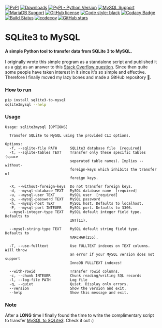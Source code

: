 [![PyPI](https://img.shields.io/pypi/v/sqlite3-to-mysql)](https://pypi.org/project/sqlite3-to-mysql/)
[![Downloads](https://pepy.tech/badge/sqlite3-to-mysql)](https://pepy.tech/project/sqlite3-to-mysql)
[![PyPI - Python Version](https://img.shields.io/pypi/pyversions/sqlite3-to-mysql)](https://pypi.org/project/sqlite3-to-mysql/)
[![MySQL Support](https://img.shields.io/static/v1?label=MySQL&message=5.5+|+5.6+|+5.7+|+8.0&color=2b5d80)](https://img.shields.io/static/v1?label=MySQL&message=5.6+|+5.7+|+8.0&color=2b5d80)
[![MariaDB Support](https://img.shields.io/static/v1?label=MariaDB&message=5.5+|+10.0+|+10.1+|+10.2+|+10.3+|+10.4+|+10.5&color=C0765A)](https://img.shields.io/static/v1?label=MariaDB&message=10.0+|+10.1+|+10.2+|+10.3+|+10.4+|+10.5&color=C0765A)
[![GitHub license](https://img.shields.io/github/license/techouse/sqlite3-to-mysql)](https://github.com/techouse/sqlite3-to-mysql/blob/master/LICENSE)
[![Code style: black](https://img.shields.io/badge/code%20style-black-000000.svg)](https://github.com/ambv/black)
[![Codacy Badge](https://api.codacy.com/project/badge/Grade/d33b59d35b924711aae9418741a923ae)](https://www.codacy.com/manual/techouse/sqlite3-to-mysql?utm_source=github.com&amp;utm_medium=referral&amp;utm_content=techouse/sqlite3-to-mysql&amp;utm_campaign=Badge_Grade)
[![Build Status](https://travis-ci.com/techouse/sqlite3-to-mysql.svg?branch=master)](https://travis-ci.com/techouse/sqlite3-to-mysql)
[![codecov](https://codecov.io/gh/techouse/sqlite3-to-mysql/branch/master/graph/badge.svg)](https://codecov.io/gh/techouse/sqlite3-to-mysql)
[![GitHub stars](https://img.shields.io/github/stars/techouse/sqlite3-to-mysql.svg?style=social&label=Star&maxAge=2592000)](https://github.com/techouse/sqlite3-to-mysql/stargazers)


# SQLite3 to MySQL

#### A simple Python tool to transfer data from SQLite 3 to MySQL.

I originally wrote this simple program as a standalone script and published it
as a [gist](https://gist.github.com/techouse/4deb94eee58a02d104c6) as an answer
to this [Stack Overflow question](https://stackoverflow.com/questions/18671/quick-easy-way-to-migrate-sqlite3-to-mysql/32243979#32243979).
Since then quite some people have taken interest in it since it's so simple and
effective. Therefore I finally moved my lazy bones and made a GitHub repository :octopus:.

### How to run

```bash
pip install sqlite3-to-mysql
sqlite3mysql --help
```

### Usage
```
Usage: sqlite3mysql [OPTIONS]

  Transfer SQLite to MySQL using the provided CLI options.

Options:
  -f, --sqlite-file PATH      SQLite3 database file  [required]
  -t, --sqlite-tables TEXT    Transfer only these specific tables (space
                              separated table names). Implies --without-
                              foreign-keys which inhibits the transfer of
                              foreign keys.

  -X, --without-foreign-keys  Do not transfer foreign keys.
  -d, --mysql-database TEXT   MySQL database name  [required]
  -u, --mysql-user TEXT       MySQL user  [required]
  -p, --mysql-password TEXT   MySQL password
  -h, --mysql-host TEXT       MySQL host. Defaults to localhost.
  -P, --mysql-port INTEGER    MySQL port. Defaults to 3306.
  --mysql-integer-type TEXT   MySQL default integer field type. Defaults to
                              INT(11).

  --mysql-string-type TEXT    MySQL default string field type. Defaults to
                              VARCHAR(255).

  -T, --use-fulltext          Use FULLTEXT indexes on TEXT columns. Will throw
                              an error if your MySQL version does not support
                              InnoDB FULLTEXT indexes!

  --with-rowid                Transfer rowid columns.
  -c, --chunk INTEGER         Chunk reading/writing SQL records
  -l, --log-file PATH         Log file
  -q, --quiet                 Quiet. Display only errors.
  --version                   Show the version and exit.
  --help                      Show this message and exit.
```

### Note
After a __LONG__ time I finally found the time to write the complimentary script to transfer
[MySQL to SQLite3](https://github.com/techouse/mysql-to-sqlite3). Check it out :)